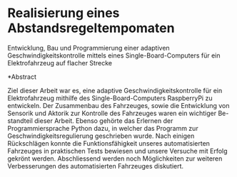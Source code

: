 # Realisierung eines Abstandsregeltempomaten
Entwicklung, Bau und Programmierung
einer adaptiven Geschwindigkeitskontrolle mittels eines
Single-Board-Computers für ein Elektrofahrzeug auf flacher Strecke



*Abstract

Ziel dieser Arbeit war es, eine adaptive Geschwindigkeitskontrolle für ein Elektrofahrzeug
mithilfe des Single-Board-Computers RaspberryPi zu entwickeln. Der Zusammenbau des Fahrzeuges,
sowie die Entwicklung von Sensorik und Aktorik zur Kontrolle des Fahrzeuges waren ein wichtiger Be-
standteil dieser Arbeit. Ebenso gehörte das Erlernen der Programmiersprache Python dazu,
in welcher das Programm zur Geschwindigkeitsregulierung geschrieben wurde. Nach einigen Rückschlägen
konnte die Funktionsfähigkeit unseres automatisierten Fahrzeuges in praktischen Tests bewiesen und unsere
Versuche mit Erfolg gekrönt werden. Abschliessend werden noch Möglichkeiten zur weiteren Verbesserungen
des automatisierten Fahrzeuges diskutiert. 

